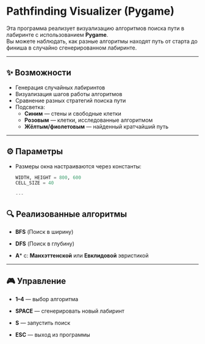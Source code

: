 # Pathfinding Visualizer (Pygame)

Эта программа реализует визуализацию алгоритмов поиска пути в лабиринте с использованием **Pygame**.  
Вы можете наблюдать, как разные алгоритмы находят путь от старта до финиша в случайно сгенерированном лабиринте.

---

## ✨ Возможности
- Генерация случайных лабиринтов
- Визуализация шагов работы алгоритмов
- Сравнение разных стратегий поиска пути
- Подсветка:
  - **Синим** — стены и свободные клетки
  - **Розовым** — клетки, исследованные алгоритмом
  - **Жёлтым/фиолетовым** — найденный кратчайший путь

---

## ⚙️ Параметры
- Размеры окна настраиваются через константы:
  ```python
  WIDTH, HEIGHT = 800, 600
  CELL_SIZE = 40
  
  ---
  
## 🔍 Реализованные алгоритмы

- **BFS** (Поиск в ширину)

- **DFS** (Поиск в глубину)

 -  **A*** с: **Манхэттенской** или **Евклидовой** эвристикой

---

## 🎮 Управление

- **1–4** — выбор алгоритма

- **SPACE** — сгенерировать новый лабиринт

- **S** — запустить поиск

- **ESC** — выход из программы

